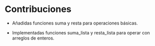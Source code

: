 # Contribuciones

 * Añadidas funciones suma y resta para operaciones básicas.

 * Implementadas funciones suma_lista y resta_lista para operar con arreglos de enteros.
